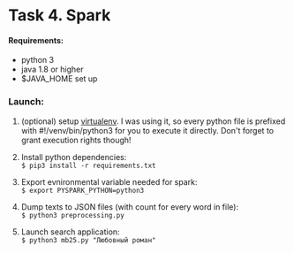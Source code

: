 # Task 4. Spark
#### Requirements:

* python 3
* java 1.8 or higher
* $JAVA_HOME set up

### Launch:
1. (optional) setup [virtualenv](https://virtualenv.pypa.io/en/stable/installation/). I was using it, so every python file is prefixed with #!/venv/bin/python3 for you to execute it directly. Don't forget to grant execution rights though!
1. Install python dependencies:<br/>
`$ pip3 install -r requirements.txt`
1. Export evnironmental variable needed for spark:<br/>`$ export PYSPARK_PYTHON=python3`
1. Dump texts to JSON files (with count for every word in file):<br/>
`$ python3 preprocessing.py`

1. Launch search application:<br/>
`$ python3 mb25.py "Любовный роман"`
